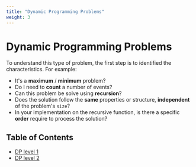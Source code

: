 ```yaml
---
title: "Dynamic Programming Problems"
weight: 3
---
```

# Dynamic Programming Problems

To understand this type of problem, the first step is to identified the characteristics. For example:
* It's a __maximum__ / __minimum__ problem?
* Do I need to __count__ a number of events?
* Can this problem be solve using __recursion__?
* Does the solution follow the __same__ properties or structure, __independent__ of the problem's `size`?
* In your implementation on the recursive function, is there a specific __order__ require to process the solution?

## Table of Contents
- [DP level 1](DP-level-1)
- [DP level 2](DP-level-2)